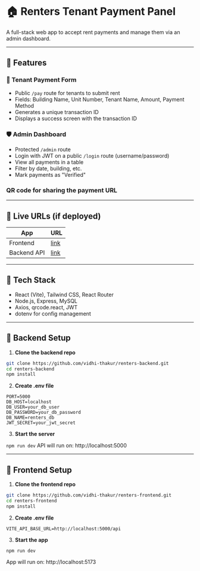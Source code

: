 # 🏠 Renters Tenant Payment Panel

A full-stack web app to accept rent payments and manage them via an admin dashboard.

---

## 🎯 Features

### 💸 Tenant Payment Form
- Public `/pay` route for tenants to submit rent
- Fields: Building Name, Unit Number, Tenant Name, Amount, Payment Method
- Generates a unique transaction ID
- Displays a success screen with the transaction ID

### 🛡 Admin Dashboard
- Protected `/admin` route
- Login with JWT on a public `/login` route (username/password)
- View all payments in a table
- Filter by date, building, etc.
- Mark payments as "Verified"

### QR code for sharing the payment URL

---

## 🔗 Live URLs (if deployed)

| App        | URL                                 |
|------------|--------------------------------------|
| Frontend   | [link](https://renters-frontend.vercel.app/pay)     |
| Backend API | [link](https://renters-backend.onrender.com/api/payments)    |

---

## 🧱 Tech Stack

- React (Vite), Tailwind CSS, React Router
- Node.js, Express, MySQL
- Axios, qrcode.react, JWT
- dotenv for config management

---

## 📁 Backend Setup

1. **Clone the backend repo**

```bash
git clone https://github.com/vidhi-thakur/renters-backend.git
cd renters-backend
npm install
```

2. **Create .env file**
   
```
PORT=5000
DB_HOST=localhost
DB_USER=your_db_user
DB_PASSWORD=your_db_password
DB_NAME=renters_db
JWT_SECRET=your_jwt_secret
```

3. **Start the server**
   
```npm run dev```
API will run on: http://localhost:5000

---

## 📁 Frontend Setup

1. **Clone the frontend repo**

```bash
git clone https://github.com/vidhi-thakur/renters-frontend.git
cd renters-frontend
npm install
```

2. **Create .env file**
   
```
VITE_API_BASE_URL=http://localhost:5000/api
```

3. **Start the app**

```
npm run dev
```
App will run on: http://localhost:5173
